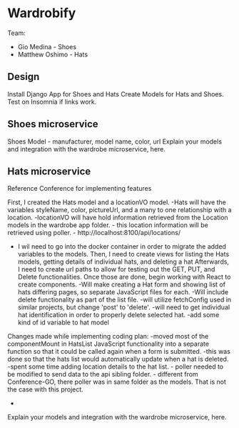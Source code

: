 # Wardrobify

Team:

* Gio Medina - Shoes 
* Matthew Oshimo - Hats

## Design
Install Django App for Shoes and Hats
Create Models for Hats and Shoes.
Test on Insomnia if links work.
## Shoes microservice
Shoes Model
    - manufacturer, model name, color, url
Explain your models and integration with the wardrobe
microservice, here.

## Hats microservice

Reference Conference for implementing features

First, I created the Hats model and a locationVO model.
-Hats will have the variables styleName, color, pictureUrl, and a many to one relationship with a location.
-locationVO will have hold information retrieved from the Location models in the wardrobe app folder.
    - this location information will be retrieved using poller.
    - http://localhost:8100/api/locations/

- I wil need to go into the docker container in order to migrate the added variables to the models.
Then, I need to create views for listing the Hats models, getting details of individual hats, and deleting a hat
Afterwards, I need to create url paths to allow for testing out the GET, PUT, and Delete functionalities.
Once those are done, begin working with React to create components.
-Will make creating a Hat form and showing list of hats differing pages, so separate JavaScript files for each.
-Will include delete functionality as part of the list file.
    -will utilize fetchConfig used in similar projects, but change 'post' to 'delete'.
    -will need to get individual hat identification in order to properly delete selected hat.
        -add some kind of id variable to hat model

Changes made while implementing coding plan:
    -moved most of the componentMount in HatsList JavaScript functionality into a separate function so that it could be called again when a form is submitted.
        -this was done so that the hats list would automatically update when a hat is deleted.
    -spent some time adding location details to the hat list.
    - poller needed to be modified to send data to the api sibling folder.
      - different from Conference-GO, there poller was in same folder as the models. That is not the case with this project.
    
-
Explain your models and integration with the wardrobe
microservice, here.

